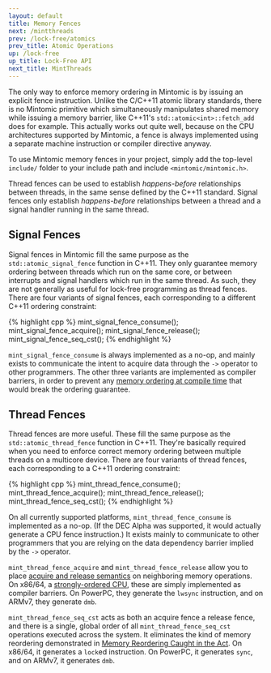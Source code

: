 ```yaml
---
layout: default
title: Memory Fences
next: /mintthreads
prev: /lock-free/atomics
prev_title: Atomic Operations
up: /lock-free
up_title: Lock-Free API
next_title: MintThreads
---
```


The only way to enforce memory ordering in Mintomic is by issuing an explicit fence instruction. Unlike the C/C++11 atomic library standards, there is no Mintomic primitive which simultaneously manipulates shared memory while issuing a memory barrier, like C++11's `std::atomic<int>::fetch_add` does for example. This actually works out quite well, because on the CPU architectures supported by Mintomic, a fence is always implemented using a separate machine instruction or compiler directive anyway.

To use Mintomic memory fences in your project, simply add the top-level `include/` folder to your include path and include `<mintomic/mintomic.h>`.

Thread fences can be used to establish *happens-before* relationships between threads, in the same sense defined by the C++11 standard. Signal fences only establish *happens-before* relationships between a thread and a signal handler running in the same thread.  

## Signal Fences

Signal fences in Mintomic fill the same purpose as the `std::atomic_signal_fence` function in C++11. They only guarantee memory ordering between threads which run on the same core, or between interrupts and signal handlers which run in the same thread. As such, they are not generally as useful for lock-free programming as thread fences. There are four variants of signal fences, each corresponding to a different C++11 ordering constraint:

{% highlight cpp %}
mint_signal_fence_consume();
mint_signal_fence_acquire();
mint_signal_fence_release();
mint_signal_fence_seq_cst();
{% endhighlight %}

`mint_signal_fence_consume` is always implemented as a no-op, and mainly exists to communicate the intent to acquire data through the `->` operator to other programmers. The other three variants are implemented as compiler barriers, in order to prevent any [memory ordering at compile time](http://preshing.com/20120625/memory-ordering-at-compile-time) that would break the ordering guarantee.

## Thread Fences

Thread fences are more useful. These fill the same purpose as the `std::atomic_thread_fence` function in C++11. They're basically required when you need to enforce correct memory ordering between multiple threads on a multicore device. There are four variants of thread fences, each corresponding to a C++11 ordering constraint:

{% highlight cpp %}
mint_thread_fence_consume();
mint_thread_fence_acquire();
mint_thread_fence_release();
mint_thread_fence_seq_cst();
{% endhighlight %}

On all currently supported platforms, `mint_thread_fence_consume` is implemented as a no-op. (If the DEC Alpha was supported, it would actually generate a CPU fence instruction.) It exists mainly to communicate to other programmers that you are relying on the data dependency barrier implied by the `->` operator.

`mint_thread_fence_acquire` and `mint_thread_fence_release` allow you to place [acquire and release semantics](http://preshing.com/20120913/acquire-and-release-semantics) on neighboring memory operations. On x86/64, a [strongly-ordered CPU](http://preshing.com/20120930/weak-vs-strong-memory-models), these are simply implemented as compiler barriers. On PowerPC, they generate the `lwsync` instruction, and on ARMv7, they generate `dmb`.

`mint_thread_fence_seq_cst` acts as both an acquire fence a release fence, and there is a single, global order of all `mint_thread_fence_seq_cst` operations executed across the system. It eliminates the kind of memory reordering demonstrated in [Memory Reordering Caught in the Act](http://preshing.com/20120515/memory-reordering-caught-in-the-act). On x86/64, it generates a `lock`ed instruction. On PowerPC, it generates `sync`, and on ARMv7, it generates `dmb`.
